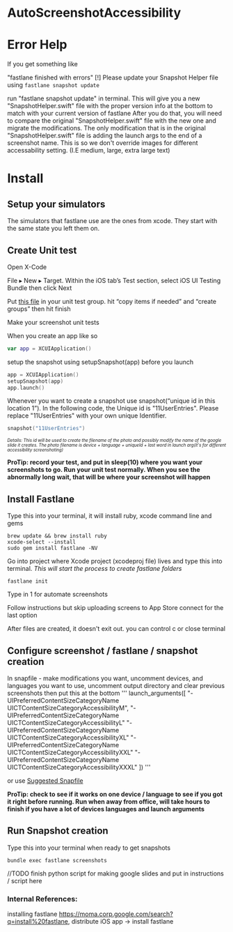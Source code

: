 # AutoScreenshotAccessibility

# Error Help
If you get something like

"fastlane finished with errors"
[!] Please update your Snapshot Helper file using `fastlane snapshot update`

run "fastlane snapshot update" in terminal.  This will give you a new "SnapshotHelper.swift" file with the proper version info at the bottom to match with your current version of fastlane
After you do that, you will need to compare the original "SnapshotHelper.swift" file with the new one and migrate the modifications.  The only modification that is in the original "SnapshotHelper.swift" file is adding the launch args to the end of a screenshot name.  This is so we don't override images for different accessability setting.  (I.E medium, large, extra large text)

# Install

## Setup your simulators
The simulators that fastlane use are the ones from xcode.  They start with the same state you left them on.

## Create Unit test

Open X-Code

File ▸ New ▸ Target. Within the iOS tab’s Test section, select iOS UI Testing Bundle then click Next

Put [this file](https://github.com/awaran/AutoScreenshotAccessibility/blob/main/SnapshotHelper.swift) in your unit test group.  hit “copy items if needed” and “create groups” then hit finish

Make your screenshot unit tests

When you create an app like so
```swift
var app = XCUIApplication()
```

setup the snapshot using setupSnapshot(app) before you launch
```swift
app = XCUIApplication()
setupSnapshot(app)
app.launch()
```


Whenever you want to create a snapshot use snapshot(“unique id in this location 1”).  In the following code, the Unique id is "11UserEntries".  Please replace "11UserEntries" with your own unique Identifier.  
```swift
snapshot("11UserEntries")
```
<sub><sup>*Details: This id will be used to create the filename of the photo and possibly modify the name of the google slide it creates.  The photo filename is device + language + uniqueId + last word in launch arg(it's for different accessibility screenshoting)*</sup></sub>

**ProTip: record your test, and put in sleep(10) where you want your screenshots to go.  Run your unit test normally.  When you see the abnormally long wait, that will be where your screenshot will happen**


## Install Fastlane

Type this into your terminal, it will install ruby, xcode command line and gems
```
brew update && brew install ruby
xcode-select --install
sudo gem install fastlane -NV
```


Go into project where Xcode project (xcodeproj file) lives and type this into terminal.  *This will start the process to create fastlane folders*
```
fastlane init
```
Type in 1 for automate screenshots

Follow instructions but skip uploading screens to App Store connect for the last option

After files are created, it doesn't exit out.  you can control c or close terminal

## Configure screenshot / fastlane / snapshot creation

In snapfile - make modifications you want, uncomment devices, and languages you want to use, uncomment output directory and clear previous screenshots then put this at the bottom
'''
launch_arguments([
  "-UIPreferredContentSizeCategoryName UICTContentSizeCategoryAccessibilityM",
  "-UIPreferredContentSizeCategoryName UICTContentSizeCategoryAccessibilityL"
  "-UIPreferredContentSizeCategoryName UICTContentSizeCategoryAccessibilityXL"
  "-UIPreferredContentSizeCategoryName UICTContentSizeCategoryAccessibilityXXL"
  "-UIPreferredContentSizeCategoryName UICTContentSizeCategoryAccessibilityXXXL"
])
'''

or use [Suggested Snapfile](https://github.com/awaran/AutoScreenshotAccessibility/blob/main/Snapfile)


**ProTip: check to see if it works on one device / language to see if you got it right before running.  Run when away from office, will take hours to finish if you have a lot of devices languages and launch arguments**

## Run Snapshot creation
Type this into your terminal when ready to get snapshots
```
bundle exec fastlane screenshots
```

//TODO finish python script for making google slides and put in instructions / script here


### Internal References:
installing fastlane
https://moma.corp.google.com/search?q=install%20fastlane, distribute iOS app -> install fastlane
